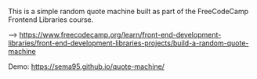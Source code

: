 This is a simple random quote machine built as part of the FreeCodeCamp Frontend Libraries course.

--> https://www.freecodecamp.org/learn/front-end-development-libraries/front-end-development-libraries-projects/build-a-random-quote-machine

Demo: https://sema95.github.io/quote-machine/